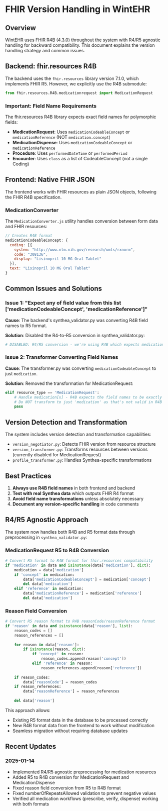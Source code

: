 # FHIR Version Handling in WintEHR

## Overview

WintEHR uses FHIR R4B (4.3.0) throughout the system with R4/R5 agnostic handling for backward compatibility. This document explains the version handling strategy and common issues.

## Backend: fhir.resources R4B

The backend uses the `fhir.resources` library version 7.1.0, which implements FHIR R5. However, we explicitly use the R4B submodule:

```python
from fhir.resources.R4B.medicationrequest import MedicationRequest
```

### Important: Field Name Requirements

The fhir.resources R4B library expects exact field names for polymorphic fields:

- **MedicationRequest**: Uses `medicationCodeableConcept` or `medicationReference` (NOT `medication.concept`)
- **MedicationDispense**: Uses `medicationCodeableConcept` or `medicationReference`
- **Procedure**: Uses `performedDateTime` or `performedPeriod`
- **Encounter**: Uses `class` as a list of CodeableConcept (not a single Coding)

## Frontend: Native FHIR JSON

The frontend works with FHIR resources as plain JSON objects, following the FHIR R4B specification.

### MedicationConverter

The `MedicationConverter.js` utility handles conversion between form data and FHIR resources:

```javascript
// Creates R4B format
medicationCodeableConcept: {
  coding: [{
    system: "http://www.nlm.nih.gov/research/umls/rxnorm",
    code: "308136",
    display: "Lisinopril 10 MG Oral Tablet"
  }],
  text: "Lisinopril 10 MG Oral Tablet"
}
```

## Common Issues and Solutions

### Issue 1: "Expect any of field value from this list ['medicationCodeableConcept', 'medicationReference']"

**Cause**: The backend's synthea_validator.py was converting R4B field names to R5 format.

**Solution**: Disabled the R4-to-R5 conversion in synthea_validator.py:
```python
# DISABLED: R4/R5 conversion - we're using R4B which expects medicationCodeableConcept/medicationReference
```

### Issue 2: Transformer Converting Field Names

**Cause**: The transformer.py was converting `medicationCodeableConcept` to just `medication`.

**Solution**: Removed the transformation for MedicationRequest:
```python
elif resource_type == 'MedicationRequest':
    # Handle medication[x] - R4B expects the field names to be exactly medicationCodeableConcept or medicationReference
    # Do NOT transform to just 'medication' as that's not valid in R4B
    pass
```

## Version Detection and Transformation

The system includes version detection and transformation capabilities:

- `version_negotiator.py`: Detects FHIR version from resource structure
- `version_transformer.py`: Transforms resources between versions (currently disabled for MedicationRequest)
- `profile_transformer.py`: Handles Synthea-specific transformations

## Best Practices

1. **Always use R4B field names** in both frontend and backend
2. **Test with real Synthea data** which outputs FHIR R4 format
3. **Avoid field name transformations** unless absolutely necessary
4. **Document any version-specific handling** in code comments

## R4/R5 Agnostic Approach

The system now handles both R4B and R5 format data through preprocessing in `synthea_validator.py`:

### MedicationRequest R5 to R4B Conversion
```python
# Convert R5 format to R4B format for fhir.resources compatibility
if 'medication' in data and isinstance(data['medication'], dict):
    medication = data['medication']
    if 'concept' in medication:
        data['medicationCodeableConcept'] = medication['concept']
        del data['medication']
    elif 'reference' in medication:
        data['medicationReference'] = medication['reference']
        del data['medication']
```

### Reason Field Conversion
```python
# Convert R5 reason format to R4B reasonCode/reasonReference format
if 'reason' in data and isinstance(data['reason'], list):
    reason_codes = []
    reason_references = []
    
    for reason in data['reason']:
        if isinstance(reason, dict):
            if 'concept' in reason:
                reason_codes.append(reason['concept'])
            elif 'reference' in reason:
                reason_references.append(reason['reference'])
    
    if reason_codes:
        data['reasonCode'] = reason_codes
    if reason_references:
        data['reasonReference'] = reason_references
    
    del data['reason']
```

This approach allows:
- Existing R5 format data in the database to be processed correctly
- New R4B format data from the frontend to work without modification
- Seamless migration without requiring database updates

## Recent Updates

### 2025-01-14
- Implemented R4/R5 agnostic preprocessing for medication resources
- Added R5 to R4B conversion for MedicationRequest and MedicationDispense
- Fixed reason field conversion from R5 to R4B format
- Fixed numberOfRepeatsAllowed validation to prevent negative values
- Verified all medication workflows (prescribe, verify, dispense) working with both formats